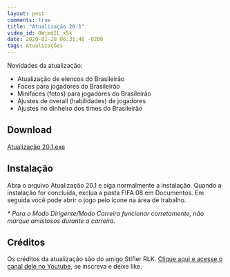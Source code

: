 ```yaml
---
layout: post
comments: true
title: "Atualização 20.1"
video_id: 0WjmdIL_x5k
date: 2020-01-28 06:31:48 -0200
tags: Atualizações
---
```


Novidades da atualização:
- Atualização de elencos do Brasileirão
- Faces para jogadores do Brasileirão
- Minifaces (fotos) para jogadores do Brasileirão
- Ajustes de overall (habilidades) de jogadores
- Ajustes no dinheiro dos times do Brasileirão

<h2>Download</h2>
<div class="download">
  <a class="download-button" href="https://bit.ly/39KxgVu" onclick="captureOutboundLink('https://bit.ly/39KxgVu'); return false;" data-filesize="31.74 MB">Atualização 20.1.exe</a>
</div>

<h2>Instalação</h2>
Abra o arquivo Atualização 20.1 e siga normalmente a instalação.  
Quando a instalação for concluída, exclua a pasta FIFA 08 em Documentos.  
Em seguida você pode abrir o jogo pelo ícone na área de trabalho.  

<i>* Para o Modo Dirigente/Modo Carreira funcionar corretamente, não marque amistosos durante a carreira.</i>

<h2>Créditos</h2>
Os créditos da atualização são do amigo Stifler RLK.  
<a href="https://www.youtube.com/channel/UC54BaCKOKH08zcXqsMTQrrQ" onclick="captureOutboundLink('https://www.youtube.com/channel/UC54BaCKOKH08zcXqsMTQrrQ'); return false;">Clique aqui e acesse o canal dele no Youtube</a>, se inscreva e deixe like.